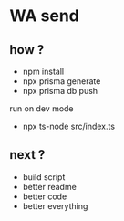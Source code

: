 # WA send

## how ?

- npm install
- npx prisma generate
- npx prisma db push

run on dev mode

- npx ts-node src/index.ts

## next ?

- build script
- better readme
- better code
- better everything
